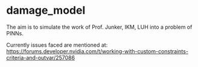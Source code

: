# damage_model

The aim is to simulate the work of Prof. Junker, IKM, LUH into a problem of PINNs.

Currently issues faced are mentioned at: https://forums.developer.nvidia.com/t/working-with-custom-constraints-criteria-and-outvar/257086
